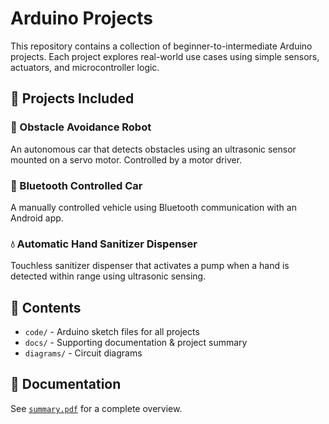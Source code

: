# Arduino Projects

This repository contains a collection of beginner-to-intermediate Arduino projects. Each project explores real-world use cases using simple sensors, actuators, and microcontroller logic.

## 📂 Projects Included

### 🚗 Obstacle Avoidance Robot
An autonomous car that detects obstacles using an ultrasonic sensor mounted on a servo motor. Controlled by a motor driver.

### 📱 Bluetooth Controlled Car
A manually controlled vehicle using Bluetooth communication with an Android app.

### 💧 Automatic Hand Sanitizer Dispenser
Touchless sanitizer dispenser that activates a pump when a hand is detected within range using ultrasonic sensing.

## 🧾 Contents

- `code/` - Arduino sketch files for all projects
- `docs/` - Supporting documentation & project summary
- `diagrams/` - Circuit diagrams

## 📄 Documentation
See [`summary.pdf`](docs/Arduino_Projects_Summary.pdf) for a complete overview.
